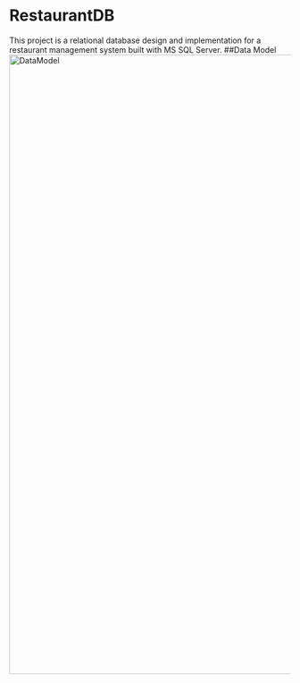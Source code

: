 # RestaurantDB
This project is a relational database design and implementation for a restaurant management system built with MS SQL Server.
##Data Model
<img width="1581" height="1109" alt="DataModel" src="https://github.com/user-attachments/assets/70b5731c-d90c-4c3c-8ea0-cc98d20e4c77" />

